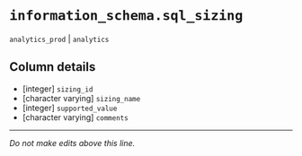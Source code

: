 # `information_schema.sql_sizing`
`analytics_prod` | `analytics`

## Column details
* [integer]   `sizing_id`
* [character varying] `sizing_name`
* [integer]   `supported_value`
* [character varying] `comments`

-------------------------------------------------------------------------------
*Do not make edits above this line.*
